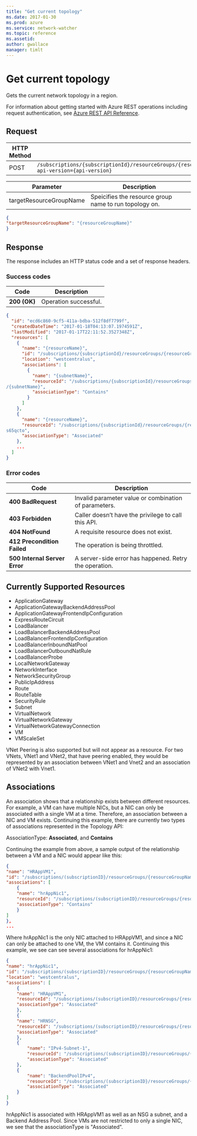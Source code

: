 ```yaml
---
title: "Get current topology"
ms.date: 2017-01-30
ms.prod: azure
ms.service: network-watcher
ms.topic: reference
ms.assetid: 
author: gwallace
manager: timlt
---
```


# Get current topology

Gets the current network topology in a region.

For information about getting started with Azure REST operations including request authentication, see [Azure REST API Reference](../../../index.md).

## Request

| HTTP Method | URI|  
| ----------- |----|  
| POST | `/subscriptions/{subscriptionId}/resourceGroups/{resourceGroupName}/providers/Microsoft.Network/networkWatchers/{networkWatcherName}/topology?api-version={api-version}` |

| Parameter | Description |
| --------- | ----------- |
| targetResourceGroupName |	Speicifies the resource group name to run topology on. |

```json
{
"targetResourceGroupName": "{resourceGroupName}"
}
```

## Response  

The response includes an HTTP status code and a set of response headers.

### Success codes

| Code | Description |
| ---- | ----------- |
| **200 (OK)** | Operation successful. | 

```json
{
  "id": "ecd6c860-9cf5-411a-bdba-512f8df7799f",
  "createdDateTime": "2017-01-18T04:13:07.1974591Z",
  "lastModified": "2017-01-17T22:11:52.3527348Z",
  "resources": [
    {
      "name": "{resourceName}",
      "id": "/subscriptions/{subscriptionId}/resourceGroups/{resourceGroupName}/providers/Microsoft.Network/virtualNetworks/{virtualNetworkName}",
      "location": "westcentralus",
      "associations": [
        {
          "name": "{subnetName}",
          "resourceId": "/subscriptions/{subscriptionId}/resourceGroups/{resourceGroupName}/providers/Microsoft.Network/virtualNetworks/(virtualNetworkName)/subnets
/{subnetName}",
          "associationType": "Contains"
        }
      ]
    },
    {
      "name": "{resourceName}",
      "resourceId": "/subscriptions/{subscriptionId}/resourceGroups/{resourceGroupName}/providers/Microsoft.Network/networkSecurityGroups/{nsgName}
s65qcto",
      "associationType": "Associated"
    },
    ...
  ]
}
```

### Error codes

| Code | Description |
| ---- | ----------- |
| **400 BadRequest** | Invalid parameter value or combination of parameters. | 
| **403 Forbidden** | Caller doesn’t have the privilege to call this API. |
| **404 NotFound** | A requisite resource does not exist. |
| **412 Precondition Failed** | The operation is being throttled. |
| **500 Internal Server Error** |  A server-side error has happened. Retry the operation. |     

## Currently Supported Resources

- ApplicationGateway
- ApplicationGatewayBackendAddressPool
- ApplicationGatewayFrontendIpConfiguration
- ExpressRouteCircuit
- LoadBalancer 
- LoadBalancerBackendAddressPool 
- LoadBalancerFrontendIpConfiguration
- LoadBalancerInboundNatPool
- LoadBalancerOutboundNatRule 
- LoadBalancerProbe 
- LocalNetworkGateway 
- NetworkInterface
- NetworkSecurityGroup
- PublicIpAddress
- Route
- RouteTable
- SecurityRule
- Subnet
- VirtualNetwork
- VirtualNetworkGateway
- VirtualNetworkGatewayConnection
- VM 
- VMScaleSet

VNet Peering is also supported but will not appear as a resource. For two VNets, VNet1 and VNet2, that have peering enabled, they would be represented by an association between VNet1 and Vnet2 and an association of VNet2 with Vnet1.

## Associations

An association shows that a relationship exists between different resources. For example, a VM can have multiple NICs, but a NIC can only be associated with a single VM at a time. Therefore, an association between a NIC and VM exists. Continuing this example, there are currently two types of associations represented in the Topology API:

AssociationType: **Associated**, and **Contains**

Continuing the example from above, a sample output of the relationship between a VM and a NIC would appear like this:

```json
{ 
"name": "HRAppVM1", 
"id": "/subscriptions/(subscriptionID}/resourceGroups/{resourceGroupName}/providers/Microsoft.Compute/virtualMachines/HRAppVM1", 
"associations": [ 
    { 
    "name": "hrAppNic1", 
    "resourceId": "/subscriptions/(subscriptionID}/resourceGroups/{resourceGroupName}/providers/Microsoft.Network/networkInterfaces/hrAppNic1", 
    "associationType": "Contains" 
    } 
] 
},
...
```

Where hrAppNic1 is the only NIC attached to HRAppVM1, and since a NIC can only be attached to one VM, the VM contains it. Continuing this example, we see can see several associations for hrAppNic1:

```json
{ 
"name": "hrAppNic1", 
"id": "/subscriptions/(subscriptionID}/resourceGroups/{resourceGroupName}/providers/Microsoft.Network/networkInterfaces/hrAppNic1", 
"location": "westcentralus", 
"associations": [ 
    { 
    "name": "HRAppVM1",
    "resourceId": "/subscriptions/(subscriptionID}/resourceGroups/{resourceGroupName}/providers/Microsoft.Compute/virtualMachines/HRAppVM1", 
    "associationType": "Associated" 
    }, 
    { 
    "name": "HRNSG", 
    "resourceId": "/subscriptions/(subscriptionID}/resourceGroups/{resourceGroupName}/providers/Microsoft.Network/networkSecurityGroups/HRNSG", 
    "associationType": "Associated" 
    }, 
    { 
        "name": "IPv4-Subnet-1", 
        "resourceId": "/subscriptions/(subscriptionID}/resourceGroups/{resourceGroupName}/providers/Microsoft.Network/virtualNetworks/hrAppVNET/subnets/IPv4-Subnet-1", 
        "associationType": "Associated" 
    }, 
    { 
        "name": "BackendPoolIPv4", 
        "resourceId": "/subscriptions/(subscriptionID}/resourceGroups/{resourceGroupName}/providers/Microsoft.Network/loadBalancers/hrAppLoadBalancer/backendAddressPools/BackendPoolIPv4", 
        "associationType": "Associated" 
    }              
]
}
```

hrAppNic1 is associated with HRAppVM1 as well as an NSG a subnet, and a Backend Address Pool. Since VMs are not restricted to only a single NIC, we see that the associationType is "Associated".

 